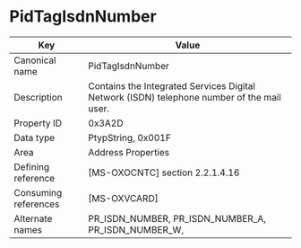 # PidTagIsdnNumber

| Key | Value |
|---|---|
| Canonical name | PidTagIsdnNumber |
| Description | Contains the Integrated Services Digital Network (ISDN) telephone number of the mail user. |
| Property ID | 0x3A2D |
| Data type | PtypString, 0x001F |
| Area | Address Properties |
| Defining reference | [MS-OXOCNTC] section 2.2.1.4.16 |
| Consuming references | [MS-OXVCARD] |
| Alternate names | PR_ISDN_NUMBER, PR_ISDN_NUMBER_A, PR_ISDN_NUMBER_W, |

